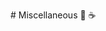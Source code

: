 <div class="typed">
<div class="type-container">
  <p class="typed-out lrg"># Miscellaneous 👾 ☕</p>
  </div>
</div>